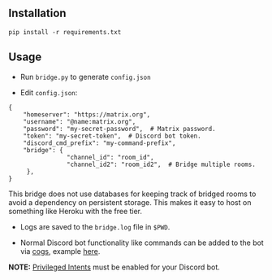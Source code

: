 ## Installation

`pip install -r requirements.txt`

## Usage

* Run `bridge.py` to generate `config.json`

* Edit `config.json`:

```
{
    "homeserver": "https://matrix.org",
    "username": "@name:matrix.org",
    "password": "my-secret-password",  # Matrix password.
    "token": "my-secret-token",  # Discord bot token.
    "discord_cmd_prefix": "my-command-prefix",
    "bridge": {
                "channel_id": "room_id",
                "channel_id2": "room_id2",  # Bridge multiple rooms.
     },
}
```

This bridge does not use databases for keeping track of bridged rooms to avoid a dependency on persistent storage. This makes it easy to host on something like Heroku with the free tier.

* Logs are saved to the `bridge.log` file in `$PWD`.

* Normal Discord bot functionality like commands can be added to the bot via [cogs](https://discordpy.readthedocs.io/en/latest/ext/commands/cogs.html), example [here](https://gist.github.com/EvieePy/d78c061a4798ae81be9825468fe146be).

**NOTE:** [Privileged Intents](https://discordpy.readthedocs.io/en/latest/intents.html#privileged-intents) must be enabled for your Discord bot.
